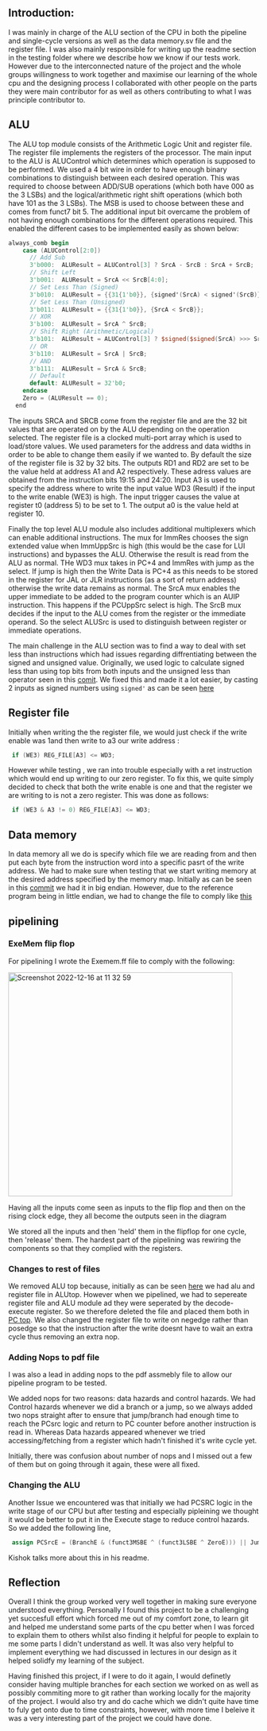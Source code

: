 ## Introduction:

I was mainly in charge of the ALU section of the CPU in both the pipeline and single-cycle versions as well as the data memory.sv file and the register file. I was also mainly responsible for writing up the readme section in the testing folder where we describe how we know if our tests work.
However due to the interconnected nature of the project and the whole groups willingness to work together and maximise our learning of the whole cpu and the designing process I collaborated with other people on the parts they were main contributor for as well as others contributing to what I was principle contributor to.

## ALU 
The ALU top module consists of the Arithmetic Logic Unit and register file. The register file implements the registers of the processor. The main input to the ALU is ALUControl which determines which operation is supposed to be performed. We used a 4 bit wire in order to have enough binary combinations to distinguish between each desired operation. This was required to choose between ADD/SUB operations (which both have 000 as the 3 LSBs) and the logical/arithmetic right shift operations (which both have 101 as the 3 LSBs). The MSB is used to choose between these and comes from funct7 bit 5. The additional input bit overcame the problem of not having enough combinations for the different operations required.
This enabled the different cases to be implemented easily as shown below:

```verilog
always_comb begin
    case (ALUControl[2:0])
      // Add Sub
      3'b000:  ALUResult = ALUControl[3] ? SrcA - SrcB : SrcA + SrcB;
      // Shift Left    
      3'b001:  ALUResult = SrcA << SrcB[4:0];
      // Set Less Than (Signed) 
      3'b010:  ALUResult = {{31{1'b0}}, {signed'(SrcA) < signed'(SrcB)}};
      // Set Less Than (Unsigned)
      3'b011:  ALUResult = {{31{1'b0}}, {SrcA < SrcB}};
      // XOR
      3'b100:  ALUResult = SrcA ^ SrcB;
      // Shift Right (Arithmetic/Logical) 
      3'b101:  ALUResult = ALUControl[3] ? $signed($signed(SrcA) >>> SrcB[4:0]) : SrcA >> SrcB[4:0];
      // OR 
      3'b110:  ALUResult = SrcA | SrcB;
      // AND
      3'b111:  ALUResult = SrcA & SrcB;
      // Default
      default: ALUResult = 32'b0;
    endcase
    Zero = (ALUResult == 0);
  end

```

The inputs SRCA and SRCB come from the register file and are the 32 bit values that are operated on by the ALU depending on the operation selected.
The register file is a clocked multi-port array which is used to load/store values. We used parameters for the address and data widths in order to be able to change them easily if we wanted to. By default the size of the register file is 32 by 32 bits. The outputs RD1 and RD2 are set to be the value held at address A1 and A2 respectively. These adress values are obtained from the instruction bits 19:15 and 24:20. Input A3 is used to specify the address where to write the input value WD3 (Result) if the input to the write enable (WE3) is high. The input trigger causes the value at register t0 (address 5) to be set to 1. The output a0 is the value held at register 10.

Finally the top level ALU module also includes additional multiplexers which can enable additional instructions. The mux for ImmRes chooses the sign extended value when ImmUppSrc is high (this would be the case for LUI instructions) and bypasses the ALU. Otherwise the result is read from the ALU as normal. THe WD3 mux takes in PC+4 and ImmRes with jump as the select. If jump is high then the Write Data is PC+4 as this needs to be stored in the register for JAL or JLR instructions (as a sort of return address) otherwise the write data remains as normal. The SrcA mux enables the upper immediate to be added to the program counter which is an AUIP instruction. This happens if the PCUppSrc select is high. The SrcB mux decides if the input to the ALU comes from the register or the immediate operand. So the select ALUSrc is used to distinguish between register or immediate operations.

The main challenge in the ALU section was to find a way to deal with set less than instructions which had issues regarding diffrentiating between the signed and unsigned value. Originally, we used logic to calculate signed less than using top bits from both inputs and the unsigned less than operator seen in this [comit](https://github.com/EIE2-IAC-Labs/iac-riscv-cw-32/commit/d7b0411ff0c59daaed8e4f09404eff5eb6a275b0). We fixed this and made it a lot easier, by casting 2 inputs as signed numbers using `signed'` as can be seen [here](https://github.com/EIE2-IAC-Labs/iac-riscv-cw-32/commit/bbfd51d27f4858567424f68525cc031a3dfeb6af)

## Register file

Initially when writing the the register file, we would just check if the write enable was 1and then write to a3 our write address :

``` verilog
 if (WE3) REG_FILE[A3] <= WD3;
```
However while testing , we ran into trouble especially with a ret instruction which would end up writing to our zero register. To fix this, we quite simply decided to check that both the write enable is one and that the register we are writing to is not a zero register. This was done as follows:

```verilog
 if (WE3 & A3 != 0) REG_FILE[A3] <= WD3;
```
## Data memory

In data memory all we do is specify which file we are reading from and then put each byte from the instruction word into a specific pasrt of the write address. We had to make sure when testing that we start writing memory at the desired address specified by the memory map. Initially as can be seen in this [commit](https://github.com/EIE2-IAC-Labs/iac-riscv-cw-32/commit/560159f1c84dba04be77ff66af514d4028afd2f9#diff-09e7f6ae93159d1711a1d00f971f66a606e56e2357adf7d03bf1256bad402695) we had it in big endian. However, due to the reference program being in little endian, we had to change the file to comply like [this](https://github.com/EIE2-IAC-Labs/iac-riscv-cw-32/commit/395c80ac38ef29dd77dce1344d4ac235b984049a)

## pipelining

### ExeMem flip flop

For pipelining I wrote the Exemem.ff file to comply with the following:

<img width="451" alt="Screenshot 2022-12-16 at 11 32 59" src="https://user-images.githubusercontent.com/116260803/208089347-57087103-6b8d-4ef5-9ab0-6438137ce71e.png">

Having all the inputs come seen as inputs to the flip flop and then on the rising clock edge, they all become the outputs seen in the diagram

We stored all the inputs and then 'held' them in the flipflop for one cycle, then 'release' them. The hardest part of the pipelining was rewiring the components so that they complied with the registers.

### Changes to rest of files

We removed ALU top because, initially as can be seen [here](https://github.com/EIE2-IAC-Labs/iac-riscv-cw-32/commit/90622539232c0311c49b4e08d6f7cfbe4f5b52fd#diff-2f3497d1fa6d969dbae329e73929aad83199e038fa02e4ad263cd3e78c84be7b) we had alu and register file in ALUtop. However when we pipelined, we had to sepereate register file and ALU module ad they were seperated by the decode-execute register. So we therefore deleted the file and placed them both in [PC top](https://github.com/EIE2-IAC-Labs/iac-riscv-cw-32/commit/5e083d5af25077a57f939ea142b8b65c45ea07a3). We also changed the register file to write on negedge rather than posedge so that the instruction after the write doesnt have to wait an extra cycle thus removing an extra nop.

### Adding Nops to pdf file

I was also a lead in adding nops to the pdf assmebly file to allow our pipeline program to be tested.

We added nops for two reasons: data hazards and control hazards. We had Control hazards whenever we did a branch or a jump, so we always added two nops straight after to ensure that jump/branch had enough time to reach the PCsrc logic and return to PC counter before another instruction is read in. Whereas Data hazards appeared whenever we tried accessing/fetching from a register which hadn't finished it's write cycle yet. 

Initially, there was confusion about number of nops and I missed out a few of them but on going through it again, these were all fixed.

### Changing the ALU

Another Issue we encountered was that initially we had PCSRC logic in the write stage of our CPU but after testing and especially  pipleining we thought it would be better to put it in the Execute stage to reduce control hazards. So we added the following line,

```verilog
 assign PCSrcE = (BranchE & (funct3MSBE ^ (funct3LSBE ^ ZeroE))) || JumpE;
```
Kishok talks more about this in his readme.

## Reflection

Overall I think the group worked very well together in making sure everyone understood everything. Personally I found this project to be a challenging yet succesfull effort which forced me out of my comfort zone, to learn git and helped me understand some parts of the cpu better when I was forced to explain them to others whilst also finding it helpful for people to explain to me some parts I didn't understand as well. It was also very helpful to implement everything we had discussed in lectures in our design as it helped solidfy my learning of the subject.

Having finished this project, if I were to do it again, I would definetly consider having multiple branches for each section we worked on as well as possibly commiting more to git rather than working locally for the majority of the project. I would also try and do cache which we didn't quite have time to fuly get onto due to time constraints, however, with more time I beleive it was a very interesting part of the project we could have done.

